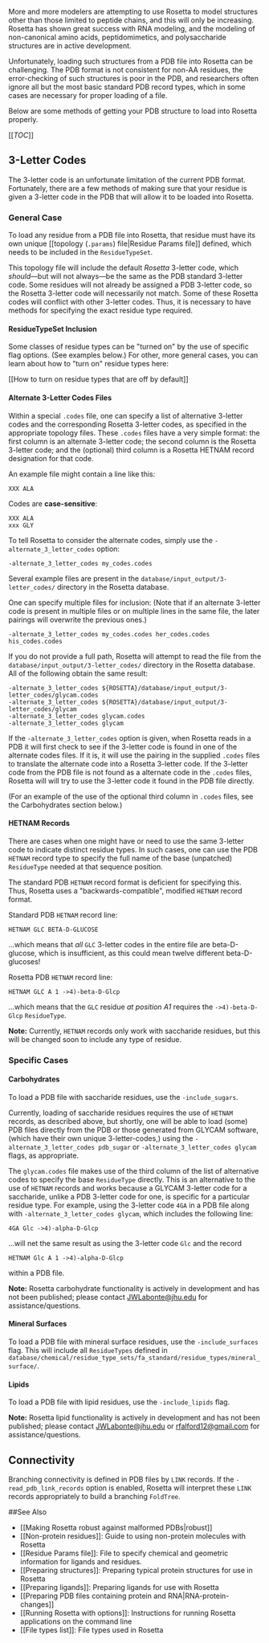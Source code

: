 More and more modelers are attempting to use Rosetta to model structures other than those limited to peptide chains, and this will only be increasing. Rosetta has shown great success with RNA modeling, and the modeling of non-canonical amino acids, peptidomimetics, and polysaccharide structures are in active development.

Unfortunately, loading such structures from a PDB file into Rosetta can be challenging. The PDB format is not consistent for non-AA residues, the error-checking of such structures is poor in the PDB, and researchers often ignore all but the most basic standard PDB record types, which in some cases are necessary for proper loading of a file.

Below are some methods of getting your PDB structure to load into Rosetta properly.

[[_TOC_]]

## 3-Letter Codes
The 3-letter code is an unfortunate limitation of the current PDB format. Fortunately, there are a few methods of making sure that your residue is given a 3-letter code in the PDB that will allow it to be loaded into Rosetta.

### General Case
To load any residue from a PDB file into Rosetta, that residue must have its own unique [[topology (`.params`) file|Residue Params file]] defined, which needs to be included in the `ResidueTypeSet`.

This topology file will include the default _Rosetta_ 3-letter code, which _should_—but will not always—be the same as the PDB standard 3-letter code. Some residues will not already be assigned a PDB 3-letter code, so the Rosetta 3-letter code will necessarily not match. Some of these Rosetta codes will conflict with other 3-letter codes. Thus, it is necessary to have methods for specifying the exact residue type required.

#### ResidueTypeSet Inclusion
Some classes of residue types can be "turned on" by the use of specific flag options. (See examples below.) For other, more general cases, you can learn about how to "turn on" residue types here:

[[How to turn on residue types that are off by default]]

#### Alternate 3-Letter Codes Files
Within a special `.codes` file, one can specify a list of alternative 3-letter codes and the corresponding Rosetta 3-letter codes, as specified in the appropriate topology files. These `.codes` files have a very simple format: the first column is an alternate 3-letter code; the second column is the Rosetta 3-letter code; and the (optional) third column is a Rosetta HETNAM record designation for that code.

An example file might contain a line like this:
```
XXX ALA
```

Codes are **case-sensitive**:
```
XXX ALA
xxx GLY
```

To tell Rosetta to consider the alternate codes, simply use the `-alternate_3_letter_codes` option:
```
-alternate_3_letter_codes my_codes.codes
```

Several example files are present in the `database/input_output/3-letter_codes/` directory in the Rosetta database.

One can specify multiple files for inclusion: (Note that if an alternate 3-letter code is present in multiple files or on multiple lines in the same file, the later pairings will overwrite the previous ones.)
```
-alternate_3_letter_codes my_codes.codes her_codes.codes his_codes.codes
``` 

If you do not provide a full path, Rosetta will attempt to read the file from the `database/input_output/3-letter_codes/` directory in the Rosetta database. All of the following obtain the same result:
```
-alternate_3_letter_codes ${ROSETTA}/database/input_output/3-letter_codes/glycam.codes
-alternate_3_letter_codes ${ROSETTA}/database/input_output/3-letter_codes/glycam
-alternate_3_letter_codes glycam.codes
-alternate_3_letter_codes glycam
```

If the `-alternate_3_letter_codes` option is given, when Rosetta reads in a PDB it will first check to see if the 3-letter code is found in one of the alternate codes files. If it is, it will use the pairing in the supplied `.codes` files to translate the alternate code into a Rosetta 3-letter code. If the 3-letter code from the PDB file is not found as a alternate code in the `.codes` files, Rosetta will will try to use the 3-letter code it found in the PDB file directly.

(For an example of the use of the optional third column in `.codes` files, see the Carbohydrates section below.)

#### HETNAM Records
There are cases when one might have or need to use the same 3-letter code to indicate distinct residue types. In such cases, one can use the PDB `HETNAM` record type to specify the full name of the base (unpatched) `ResidueType` needed at that sequence position.

The standard PDB `HETNAM` record format is deficient for specifying this. Thus, Rosetta uses a "backwards-compatible", modified `HETNAM` record format.

Standard PDB `HETNAM` record line:
```
HETNAM GLC BETA-D-GLUCOSE
``` 
…which means that _all_ `GLC` 3-letter codes in the entire file are beta-D-glucose, which is insufficient, as this could mean twelve different beta-D-glucoses!

Rosetta PDB `HETNAM` record line:
```
HETNAM GLC A 1 ->4)-beta-D-Glcp
``` 
…which means that the `GLC` residue _at position A1_ requires the `->4)-beta-D-Glcp` `ResidueType`.

 **Note:** Currently, `HETNAM` records only work with saccharide residues, but this will be changed soon to include any type of residue.

### Specific Cases
#### Carbohydrates
To load a PDB file with saccharide residues, use the `-include_sugars`.

Currently, loading of saccharide residues requires the use of `HETNAM` records, as described above, but shortly, one will be able to load (some) PDB files directly from the PDB or those generated from GLYCAM software, (which have their own unique 3-letter-codes,) using the `-alternate_3_letter_codes pdb_sugar` or `-alternate_3_letter_codes glycam` flags, as appropriate.

The `glycam.codes` file makes use of the third column of the list of alternative codes to specify the base `ResidueType` directly. This is an alternative to the use of `HETNAM` records and works because a GLYCAM 3-letter code for a saccharide, unlike a PDB 3-letter code for one, is specific for a particular residue type. For example, using the 3-letter code `4GA` in a PDB file along with `-alternate_3_letter_codes glycam`, which includes the following line:
```
4GA Glc ->4)-alpha-D-Glcp
```
…will net the same result as using the 3-letter code `Glc` and the record
```
HETNAM Glc A 1 ->4)-alpha-D-Glcp
```
within a PDB file.

 **Note:** Rosetta carbohydrate functionality is actively in development and has not been published; please contact <JWLabonte@jhu.edu> for assistance/questions.

#### Mineral Surfaces
To load a PDB file with mineral surface residues, use the `-include_surfaces` flag. This will include all `ResidueTypes` defined in `database/chemical/residue_type_sets/fa_standard/residue_types/mineral_surface/`.

#### Lipids
To load a PDB file with lipid residues, use the `-include_lipids` flag.

 **Note:** Rosetta lipid functionality is actively in development and has not been published; please contact <JWLabonte@jhu.edu> or <rfalford12@gmail.com> for assistance/questions.

## Connectivity
Branching connectivity is defined in PDB files by `LINK` records. If the `-read_pdb_link_records` option is enabled, Rosetta will interpret these `LINK` records appropriately to build a branching `FoldTree`.


##See Also

* [[Making Rosetta robust against malformed PDBs|robust]]
* [[Non-protein residues]]: Guide to using non-protein molecules with Rosetta
* [[Residue Params file]]: File to specify chemical and geometric information for ligands and residues.
* [[Preparing structures]]: Preparing typical protein structures for use in Rosetta
* [[Preparing ligands]]: Preparing ligands for use with Rosetta
* [[Preparing PDB files containing protein and RNA|RNA-protein-changes]]
* [[Running Rosetta with options]]: Instructions for running Rosetta applications on the command line
* [[File types list]]: File types used in Rosetta